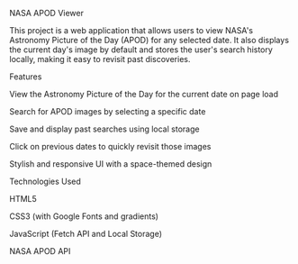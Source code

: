 NASA APOD Viewer

This project is a web application that allows users to view NASA's Astronomy Picture of the Day (APOD) for any selected date. It also displays the current day's image by default and stores the user's search history locally, making it easy to revisit past discoveries.

Features

View the Astronomy Picture of the Day for the current date on page load

Search for APOD images by selecting a specific date

Save and display past searches using local storage

Click on previous dates to quickly revisit those images

Stylish and responsive UI with a space-themed design

Technologies Used

HTML5

CSS3 (with Google Fonts and gradients)

JavaScript (Fetch API and Local Storage)

NASA APOD API
